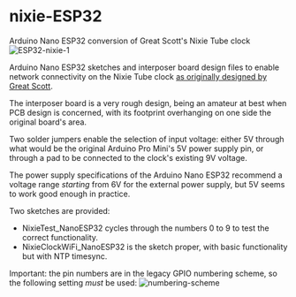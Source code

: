 # nixie-ESP32
Arduino Nano ESP32 conversion of Great Scott's Nixie Tube clock
![ESP32-nixie-1](https://github.com/user-attachments/assets/6b28f05c-871b-4171-8765-5b44897de5d7)

Arduino Nano ESP32 sketches and interposer board design files to enable network connectivity on the Nixie Tube clock [as originally designed by Great Scott](https://www.youtube.com/watch?v=ObgmVNV1Kfg).

The interposer board is a very rough design, being an amateur at best when PCB design is concerned, with its footprint overhanging on one side the original board's area.

Two solder jumpers enable the selection of input voltage: either 5V through what would be the original Arduino Pro Mini's 5V power supply pin, or through a pad to be connected to the clock's existing 9V voltage.

The power supply specifications of the Arduino Nano ESP32 recommend a voltage range *starting* from 6V for the external power supply, but 5V seems to work good enough in practice.

Two sketches are provided:
* NixieTest_NanoESP32 cycles through the numbers 0 to 9 to test the correct functionality.
* NixieClockWiFi_NanoESP32 is the sketch proper, with basic functionality but with NTP timesync.

Important: the pin numbers are in the legacy GPIO numbering scheme, so the following setting *must* be used:
![numbering-scheme](https://github.com/user-attachments/assets/f69a1739-e6cf-4456-aadd-01e066c65108)
